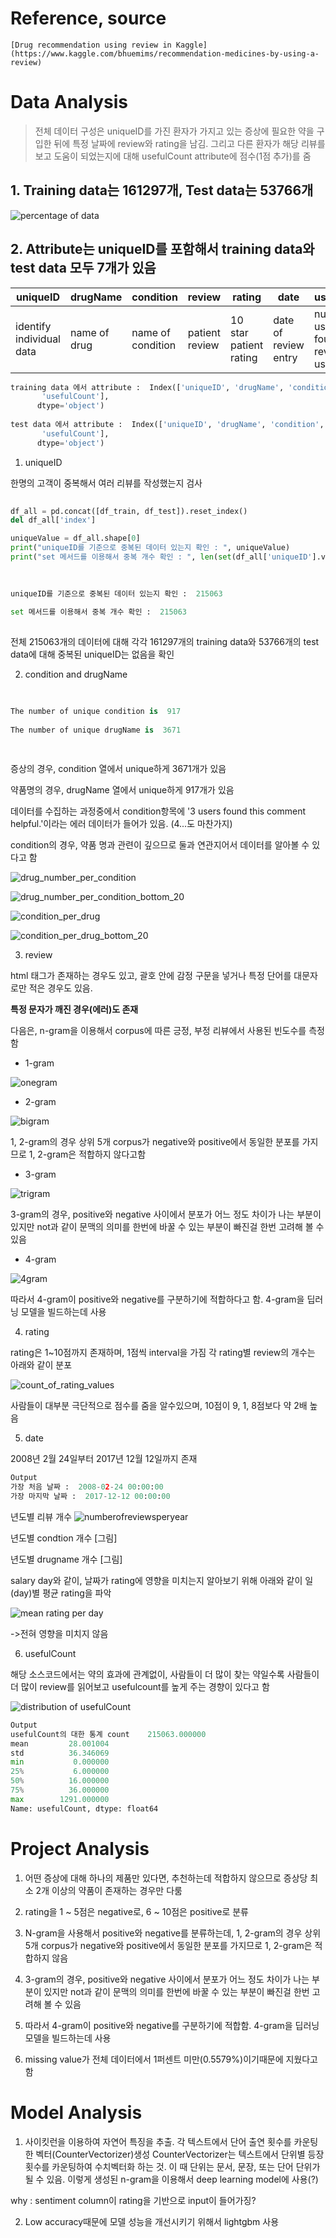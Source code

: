 # Reference, source
	[Drug recommendation using review in Kaggle](https://www.kaggle.com/bhuemims/recommendation-medicines-by-using-a-review)


# Data Analysis
	

	
> 전체 데이터 구성은 uniqueID를 가진 환자가 가지고 있는 증상에 필요한 약을 구입한 뒤에 특정 날짜에 review와 rating을 남김. 그리고 다른 환자가 해당 리뷰를 보고 도움이 되었는지에 대해 usefulCount attribute에 점수(1점 추가)를 줌



## 1. Training data는 161297개, Test data는 53766개

![percentage of data](./images/percentageofData.png)

## 2. Attribute는 uniqueID를 포함해서 training data와 test data 모두 7개가 있음



| uniqueID | drugName | condition | review | rating | date | usefulCount |
| -------- | -------- | --------- | ------ | ------ | ---- | ----------- |
| identify individual data | name of drug | name of condition | patient review | 10 star patient rating | date of review entry | number of users who found review useful |



```python
training data 에서 attribute :  Index(['uniqueID', 'drugName', 'condition', 'review', 'rating', 'date',
       'usefulCount'],
      dtype='object')
	  
test data 에서 attribute :  Index(['uniqueID', 'drugName', 'condition', 'review', 'rating', 'date',
       'usefulCount'],
      dtype='object')
```


1. uniqueID
	
	
한명의 고객이 중복해서 여러 리뷰를 작성했는지 검사


```python
		
df_all = pd.concat([df_train, df_test]).reset_index()
del df_all['index']

uniqueValue = df_all.shape[0]
print("uniqueID를 기준으로 중복된 데이터 있는지 확인 : ", uniqueValue)
print("set 메서드를 이용해서 중복 개수 확인 : ", len(set(df_all['uniqueID'].values)))
		
```
		
		
```python
		
uniqueID를 기준으로 중복된 데이터 있는지 확인 :  215063
		
set 메서드를 이용해서 중복 개수 확인 :  215063
		
```


전체 215063개의 데이터에 대해 각각 161297개의 training data와 53766개의 test data에 대해 중복된 uniqueID는 없음을 확인
		

2. condition and drugName


		
		
```python
		
		
The number of unique condition is  917
		
The number of unique drugName is  3671
		
		
```
		
		
증상의 경우, condition 열에서 unique하게 3671개가 있음

약품명의 경우, drugName 열에서 unique하게 917개가 있음

데이터를 수집하는 과정중에서 condition항목에 '3</span> users found this comment helpful.'이라는 에러  데이터가 들어가 있음. (4</span>...도 마찬가지)
		
condition의 경우, 약품 명과 관련이 깊으므로 둘과 연관지어서 데이터를 알아볼 수 있다고 함
	
	
![drug_number_per_condition](./images/number_of_drugs_per_condition.png)
		
		
![drug_number_per_condition_bottom_20](./images/number_of_drugs_per_condition_bottom20.png)
		
		
![condition_per_drug](./images/number_of_condition_per_drug.png)
		
		
![condition_per_drug_bottom_20](./images/number_of_condition_per_drug_bottom20.png)


3. review


html 태그가 존재하는 경우도 있고, 괄호 안에 감정 구문을 넣거나 특정 단어를 대문자로만 적은 경우도 있음.
		
		
<strong>특정 문자가 깨진 경우(에러)도 존재</strong>

다음은, n-gram을 이용해서 corpus에 따른 긍정, 부정 리뷰에서 사용된 빈도수를 측정함


* 1-gram

![onegram](./images/onegram.png)

* 2-gram

![bigram](./images/bigram.png)

1, 2-gram의 경우 상위 5개 corpus가 negative와 positive에서 동일한 분포를 가지므로 1, 2-gram은 적합하지 않다고함

* 3-gram

![trigram](./images/trigram.png)

3-gram의 경우, positive와 negative 사이에서 분포가 어느 정도 차이가 나는 부분이 있지만 not과 같이 문맥의 의미를 한번에 바꿀 수 있는 부분이 빠진걸 한번 고려해 볼 수 있음

* 4-gram

![4gram](./images/4gram.png)

따라서 4-gram이 positive와 negative를 구분하기에 적합하다고 함. 4-gram을 딥러닝 모델을 빌드하는데 사용

4. rating
		
		
rating은 1~10점까지 존재하며, 1점씩 interval을 가짐
각 rating별 review의 개수는 아래와 같이 분포
		
		
![count_of_rating_values](./images/count_of_rating_values.png)
		
		
사람들이 대부분 극단적으로 점수를 줌을 알수있으며, 10점이 9, 1, 8점보다 약 2배 높음
			
			
5. date
	
		
2008년 2월 24일부터 2017년 12월 12일까지 존재

		
```python
Output
가장 처음 날짜 :  2008-02-24 00:00:00
가장 마지막 날짜 :  2017-12-12 00:00:00
```
		
			
년도별 리뷰 개수 
![numberofreviewsperyear](./images/Number_of_reviews_in_year.png)
			
년도별 condtion 개수
[그림]
			
년도별 drugname 개수
[그림]
			
salary day와 같이, 날짜가 rating에 영향을 미치는지 알아보기 위해 아래와 같이 일(day)별 평균 rating을 파악

![mean rating per day](./images/Mean_rating_in_day.png)

->전혀 영향을 미치지 않음
			
			
		
6. usefulCount
			
			
해당 소스코드에서는 약의 효과에 관계없이, 사람들이 더 많이 찾는 약일수록 사람들이 더 많이 review를 읽어보고 usefulcount를 높게 주는 경향이 있다고 함
			
![distribution of usefulCount](./images/Distribution_of_usefulCount.png)
		
```python
Output
usefulCount의 대한 통계 count    215063.000000
mean         28.001004
std          36.346069
min           0.000000
25%           6.000000
50%          16.000000
75%          36.000000
max        1291.000000
Name: usefulCount, dtype: float64
```
		




# Project Analysis

1. 어떤 증상에 대해 하나의 제품만 있다면, 추천하는데 적합하지 않으므로 증상당 최소 2개 이상의 약품이 존재하는 경우만 다룸

2. rating을 1 ~ 5점은 negative로, 6 ~ 10점은 positive로 분류
	
3. N-gram을 사용해서 positive와 negative를 분류하는데, 1, 2-gram의 경우 상위 5개 corpus가 negative와 positive에서 동일한 분포를 가지므로 1, 2-gram은 적합하지 않음
	
4. 3-gram의 경우, positive와 negative 사이에서 분포가 어느 정도 차이가 나는 부분이 있지만 not과 같이 문맥의 의미를 한번에 바꿀 수 있는 부분이 빠진걸 한번 고려해 볼 수 있음
	
5. 따라서 4-gram이 positive와 negative를 구분하기에 적합함. 4-gram을 딥러닝 모델을 빌드하는데 사용
	
6. missing value가 전체 데이터에서 1퍼센트 미만(0.5579%)이기때문에 지웠다고 함	
	

# Model Analysis

1. 사이킷런을 이용하여 자연어 특징을 추출. 각 텍스트에서 단어 출연 횟수를 카운팅한 벡터(CounterVectorizer)생성
CounterVectorizer는 텍스트에서 단위별 등장횟수를 카운팅하여 수치벡터화 하는 것. 이 때 단위는 문서, 문장, 또는 단어 단위가 될 수 있음. 이렇게 생성된 n-gram을 이용해서 deep learning model에 사용(?)

why : sentiment column이 rating을 기반으로 input이 들어가징?

2. Low accuracy때문에 모델 성능을 개선시키기 위해서 lightgbm 사용